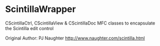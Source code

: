 # ScintillaWrapper
CScintillaCtrl, CScintillaView &amp; CScintillaDoc MFC classes to encapsulate the Scintilla edit control

Original Author: PJ Naughter
http://www.naughter.com/scintilla.html
